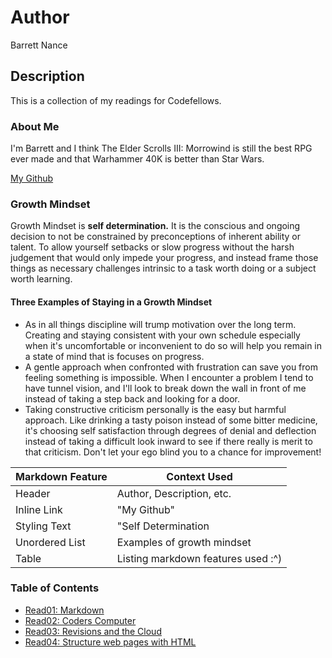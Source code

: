 # Author
Barrett Nance

## Description
This is a collection of my readings for Codefellows.

### About Me
I'm Barrett and I think The Elder Scrolls III: Morrowind is still the best RPG ever made and that Warhammer 40K is better than Star Wars.

[My Github](https://github.com/baxance)

### Growth Mindset
 Growth Mindset is **self determination.** It is the conscious and ongoing decision to not be constrained by preconceptions of inherent ability or talent. To allow yourself setbacks or slow progress without the harsh judgement that would only impede your progress, and instead frame those things as necessary challenges intrinsic to a task worth doing or a subject worth learning.

#### Three Examples of Staying in a Growth Mindset
* As in all things discipline will trump motivation over the long term. Creating and staying consistent with your own schedule especially when it's uncomfortable or inconvenient to do so will help you remain in a state of mind that is focuses on progress.
* A gentle approach when confronted with frustration can save you from feeling something is impossible. When I encounter a problem I tend to have tunnel vision, and I'll look to break down the wall in front of me instead of taking a step back and looking for a door.
* Taking constructive criticism personally is the easy but harmful approach. Like drinking a tasty poison instead of some bitter medicine, it's choosing self satisfaction through degrees of denial and deflection instead of taking a difficult look inward to see if there really is merit to that criticism. Don't let your ego blind you to a chance for improvement!

| Markdown Feature | Context Used |
| ----------- | ----------- |
| Header | Author, Description, etc. |
| Inline Link | "My Github" |
| Styling Text | "Self Determination |
| Unordered List | Examples of growth mindset|
| Table | Listing markdown features used :^) |

### Table of Contents
* [Read01: Markdown](Read01_Markdown.md)
* [Read02: Coders Computer](Read02_Coders_Computer.md)
* [Read03: Revisions and the Cloud](Read03_Revisions_Cloud.md)
* [Read04: Structure web pages with HTML](Read04_Structure_HTML.md)
